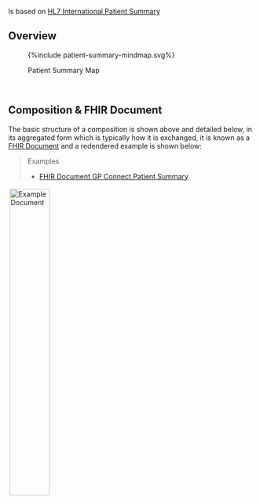 Is based on [HL7 International Patient Summary](https://build.fhir.org/ig/HL7/fhir-ips/index.html)

## Overview

<figure>
{%include patient-summary-mindmap.svg%}
<p id="fX.X.X.X-X" class="figureTitle">Patient Summary Map</p>
</figure>
<br clear="all">

## Composition & FHIR Document

The basic structure of a composition is shown above and detailed below, in its aggregated form which is typically how it is exchanged, it is known as a [FHIR Document]() and a redendered example is shown below:

> Examples
> - [FHIR Document GP Connect Patient Summary](Bundle-a820f27e-b626-4b89-88b1-7e759d0b9eb1.html)


 <img style="padding:3px;width:40%;" src="FHIRDocument.png" alt="Example Document"/>
<br clear="all">



